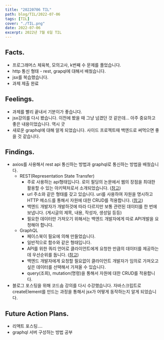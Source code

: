 ```yaml
---
title: "20220706 TIL"
path: blog/TIL/2022-07-06
tags: [TIL]
cover: "./TIL.png"
date: 2022-07-06
excerpt: 2022년 7월 6일 TIL
---
```


## Facts.

- 프로그래머스 체육복, 모의고사, k번째 수 문제를 풀었습니다.
- http 통신 형태 - rest, grapql에 대해서 배웠습니다.
- jsx를 복습했습니다.
- 과제 제출 완료

## Feelings.

- 과제를 빨리 끝내서 기분이가 좋습니다.
- jsx강의를 다시 봤습니다. 이전에 봤을 때 그냥 넘겼던 것 같은데… 아주 중요하고 좋은 내용이었습니다. 역시 굿
- 새로운 graphql에 대해 알게 되었습니다. 사이드 프로젝트때 백엔드로 써먹으면 좋을 것 같습니다.

## Findings.

- axios를 사용해서 rest api 통신하는 방법과 graphql로 통신하는 방법을 배웠습니다.
  - REST(Representation State Transfer)
    - 주로 사용하는 api형태입니다. 로이 필딩의 논문에서 웹의 장점을 최대한 활용할 수 있는 아키텍처로서 소개되었습니다. ([참고](https://meetup.toast.com/posts/92))
    - url 주소와 같은 형태를 갖고 있습니다. uri를 사용하여 자원을 명시하고 HTTP 메소드를 통해서 자원에 대한 CRUD를 적용합니다. ([참고](https://khj93.tistory.com/entry/%EB%84%A4%ED%8A%B8%EC%9B%8C%ED%81%AC-REST-API%EB%9E%80-REST-RESTful%EC%9D%B4%EB%9E%80))
    - 백엔드 개발자가 개발하것에 따라 다르지만 보통 관련된 데이터를 한 번에 보냅니다. (게시글의 제목, 내용, 작성자, 생성일 등등)
    - 필요한 데이터만 가져오기 위해서는 백엔드 개발자에게 따로 API개발을 요청해야 합니다.
  - GraphQL
    - 페이스북이 필요에 의해 만들었습니다.
    - 일반적으로 함수와 같은 형태입니다.
    - API를 위한 쿼리 언어로 클라이언트에게 요청한 만큼의 데이터를 제공하는 데 우선순위를 둡니다. ([참고](https://www.redhat.com/ko/topics/api/what-is-graphql))
    - 백엔드 개발자에게 요청할 필요없이 클라이언트 개발자가 임의로 가져오고 싶은 데이터를 선택해서 가져올 수 있습니다.
    - query(조회), mutation(명령)을 통해서 자원에 대한 CRUD를 적용합니다.
- 블로그 포스팅을 위해 코드숨 강의를 다시 수강했습니다. 자바스크립트로 createElement를 만드는 과정을 통해서 jsx가 어떻게 동작하는지 알게 되었습니다.

## Future Action Plans.

- 리액트 포스팅….
- graphql 서버 구성하는 방법 공부
